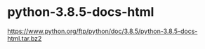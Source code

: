 # python-3.8.5-docs-html
https://www.python.org/ftp/python/doc/3.8.5/python-3.8.5-docs-html.tar.bz2
